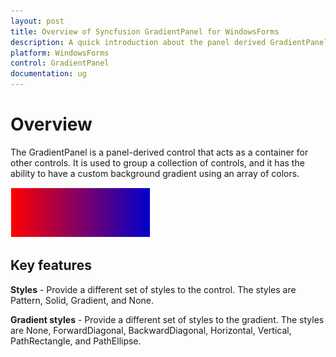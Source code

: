 ```yaml
---
layout: post
title: Overview of Syncfusion GradientPanel for WindowsForms
description: A quick introduction about the panel derived GradientPanel controls with the support for customizable gradient background
platform: WindowsForms
control: GradientPanel
documentation: ug
---
```


# Overview

The GradientPanel is a panel-derived control that acts as a container for other controls. It is used to group a collection of controls, and it has the ability to have a custom background gradient using an array of colors. 

![Overview of Syncfusion GradientPanel](GradientPanel-Images/Overview.png)

## Key features

**Styles** - Provide a different set of styles to the control. The styles are Pattern, Solid, Gradient, and None.

**Gradient styles** - Provide a different set of styles to the gradient. The styles are None, ForwardDiagonal, BackwardDiagonal, Horizontal, Vertical, PathRectangle, and PathEllipse.


